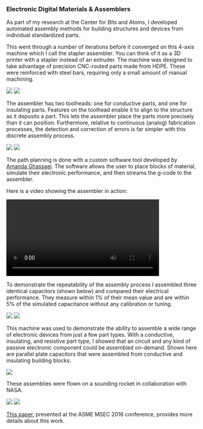 ### Electronic Digital Materials & Assemblers

As part of my research at the Center for Bits and Atoms, I developed automated assembly methods for building structures and devices from individual standardized parts.

This went through a number of iterations before it converged on this 4-axis machine which I call the stapler assembler. You can think of it as a 3D printer with a stapler instead of an extruder. The machine was designed to take advantage of precision CNC-routed parts made from HDPE. These were reinforced with steel bars, requiring only a small amount of manual machining.

<div class="image-row">
    <img src="content/electronic_digital_materials/images/assembler_gantry02.jpg">
    <img src="content/electronic_digital_materials/images/dual_stapler_section.png">
</div>

The assembler has two toolheads: one for conductive parts, and one for insulating parts. Features on the toolhead enable it to align to the structure as it deposits a part. This lets the assembler place the parts more precisely than it can position. Furthermore, relative to continuous (analog) fabrication processes, the detection and correction of errors is far simpler with this discrete assembly process. 

<div class="image-row">
    <img src="content/electronic_digital_materials/images/worm_gear_stapler01.jpg">
    <img src="content/electronic_digital_materials/images/worm_gear_stapler_hand.jpg">
</div>

The path planning is done with a custom software tool developed by [Amanda Ghassaei](https://github.com/amandaghassaei/DMDesign). The software allows the user to place blocks of material, simulate their electronic performance, and then streams the g-code to the assembler.

Here is a video showing the assembler in action:

<div class="image-row">
    <video src="content/electronic_digital_materials/images/dual_stapler_cut2_small.mp4" controls width="80%">
</div>

To demonstrate the repeatability of the assembly process I assembled three identical capacitors (shown below) and compared their electrical performance. They measure within 1% of their mean value and are within 5% of the simulated capacitance without any calibration or tuning.

<div class="image-row">
    <img src="content/electronic_digital_materials/images/dual_stapler_2capacitors.png">
    <img src="content/electronic_digital_materials/images/stapler_capacitors01_alpha.png">
</div>

This machine was used to demonstrate the ability to assemble a wide range of electronic devices from just a few part types. With a conductive, insulating, and resistive part type, I showed that an circuit and any kind of passive electronic component could be assembled on-demand. Shown here are parallel plate capacitors that were assembled from conductive and insulating building blocks.

<div class="image-row">
    <img src="content/electronic_digital_materials/images/electronic_digital_materials.png">
</div>

These assemblies were flown on a sounding rocket in collaboration with NASA.

<div class="image-row">
    <img src="content/electronic_digital_materials/images/ouroboros.png">
    <img src="content/electronic_digital_materials/images/cubesat_module_on_hand.jpg">
</div>

[This paper](http://www.cba.mit.edu/docs/papers/16.07.msec.stapler.pdf), presented at the ASME MSEC 2016 conference, provides more details about this work.














